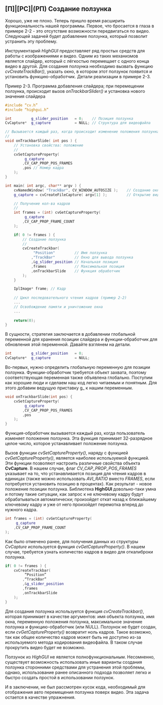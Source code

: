 ## [П]|[РС]|(РП) Создание ползунка

Хорошо, уже не плохо. Теперь пришло время расширить функциональность нашей программы. Первое, что бросается в глаза в примере 2-2 - это отсутствие возможности передвигаться по видео. Следующей задачей будет добавление ползунка, который позволит устранить эту проблему.

Инструментарий *HighGUI* предоставляет ряд простых средств для работы с изображениями и видео. Одним из таких механизмов является слайдер, который с лёгкостью перемещает с одного конца видео в другой. Для создания ползунка необходимо вызвать функцию *cvCreateTrackBar()*, указать окно, в котором этот ползунок появится и установить функцию-обработчик. Детали реализации в примере 2-3.

Пример 2-3. Программа добавления слайдера; при перемещении ползунка, происходит вызов *onTrackbarSlider()* и установка нового значения слайдера

```cpp
#include “cv.h”
#include “highgui.h”

int         g_slider_position   = 0;    // Позиция ползунка
CvCapture*  g_capture           = NULL; // Структура для видеофайла

// Вызывается каждый раз, когда происходит изменение положения ползунка 
// 
void onTrackbarSlide( int pos ) {
    // Установка свойства: положение
    // 
    cvSetCaptureProperty(
         g_capture
        ,CV_CAP_PROP_POS_FRAMES
        ,pos // Номер кадра
    );
}

int main( int argc, char** argv ) {
    cvNamedWindow( "TrackBar", CV_WINDOW_AUTOSIZE );    // Создание окна
    g_capture = cvCreateFileCapture( argv[1] );         // Открытие видеофайла для формирования структуры

    // Получение кол-ва кадров
    // 
    int frames = (int) cvGetCaptureProperty(
         g_capture
        ,CV_CAP_PROP_FRAME_COUNT
    );

    if( 0 != frames ) {
        // Создание ползунка
        // 
        cvCreateTrackbar(
             "Position"         // Имя ползунка
            ,"TrackBar"         // Окно для вывода ползунка
            ,&g_slider_position // Начальная позиция
            ,frames             // Максимальная позиция
            ,onTrackbarSlide    // Функция обработчик
        );
    }

    IplImage* frame; // Кадр
    
    // Цикл последовательного чтения кадров (пример 2-2)
    ...
    // Освобождение памяти и уничтожение окна
    ...
    
    return(0);
}
```

В сущности, стратегия заключается в добавлении глобальной переменной для хранения позиции слайдера и функции-обработчик для обновления этой переменной. Давайте взглянем на детали.

```cpp
int         g_slider_position   = 0;
CvCapture*  g_capture           = NULL;
```

Во-первых, нужно определить глобальную переменную для позиции ползунка. Функции-обработчик требуется объект захвата, поэтому соответствующая переменная также объявлена глобально. Поступим как хорошие люди и сделаем наш код легко читаемым и понятным. Для этого добавим ведущую приставку g_ к нашим переменным. 

```cpp
void onTrackbarSlide(int pos) {
    cvSetCaptureProperty(
         g_capture
        ,CV_CAP_PROP_POS_FRAMES
        ,pos
    );
}
```

Функция-обработчик вызывается каждый раз, когда пользователь изменяет положение ползунка. Эта функция принимает 32-разрядное целое число, которое устанавливает положение ползунка.

Вызов функции *cvSetCaptureProperty()*, наряду с функцией *cvGetCaptureProperty()*, является наиболее используемой функцией. Эти функции позволяют настроить различные свойства объекта **CvCapture**. В нашем случае, флаг *CV_CAP_PROP_POS_FRAMES* указывает на то, что устанавливается позиция для чтения кадров в единицах (также можно использовать *AVI_RATIO* вместо *FRAMES*, если потребуется установить позицию в процентах). Как результат - новое положение позиции ползунка. Библиотека **HighGUI** довольно-таки умна и потому такие ситуации, как запрос к не ключевому кадру будут обрабатываться автоматически; произойдет откат назад к ближайшему ключевому кадру и уже от него произойдет перемотка вперед до нужного кадра.

```cpp
int frames = (int) cvGetCaptureProperty(
     g_capture
    ,CV_CAP_PROP_FRAME_COUNT
);
```

Как было отмечено ранее, для получения данных из структуры *CvCapture* используется функция *cvGetCaptureProperty()*. В нашем случае, требуется узнать количество кадров в видео для откалиброки ползунка.

```cpp
if( 0 != frames ) {
    cvCreateTrackbar(
         “Position”
        ,“TrackBar”
        ,&g_slider_position
        ,frames
        ,onTrackbarSlide
    );
}
```

Для создания ползунка используется функция *cvCreateTrackbar()*, которая принимает в качестве аргументов: имя объекта ползунка, имя окна, переменную положения ползунка, максимальное значение ползунка и функцию-обработчик (или NULL). Ползунок не будет создан, если *cvGetCaptureProperty()* возвратит ноль кадров. Такое возможно, так как общее количество кадров может быть не доступно из-за используемого метода кодирования видеофайла. В таком случае прокрутить видео будет не возможно. 

Ползунок из *HighGUI* не является полнофункциональным. Несомненно, существует возможность использовать иные варианты создания ползунка сторонними средствами для устранения этой проблемы, однако, использование ранее описанного подхода позволяет легко и быстро создать простой в использовании ползунок.

И в заключении, не был рассмотрен кусок кода, необходимый для отображения авто перемещения ползунка поверх видео. Эта задача остается в качестве упражнения.

